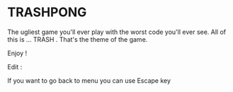 # TRASHPONG

The ugliest game you'll ever play with the worst code you'll ever see. All of this is ... TRASH .
That's the theme of the game.


Enjoy !  


Edit :  

If you want to go back to menu you can use Escape key 
